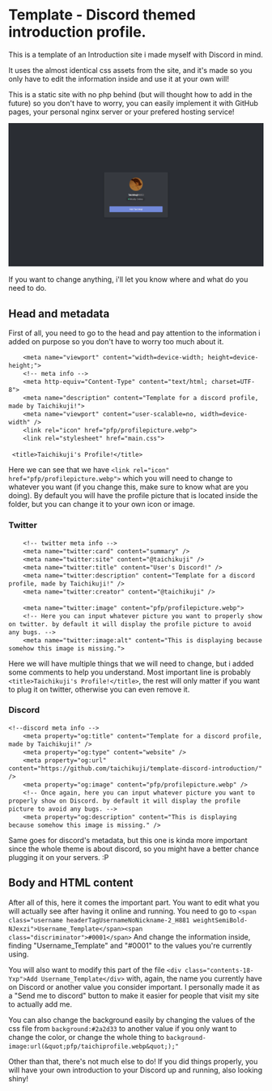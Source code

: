 # Template - Discord themed introduction profile.
This is a template of an Introduction site i made myself with Discord in mind.

It uses the almost identical css assets from the site, and it's made so you only have to edit the information inside and use it at your own will!

This is a static site with no php behind (but will thought how to add in the future) so you don't have to worry, you can easily implement it with GitHub pages, your personal nginx server or your prefered hosting service!


![This is how the site looks!](readme-content/preview.png)

If you want to change anything, i'll let you know where and what do you need to do.
## Head and metadata
First of all, you need to go to the head and pay attention to the information i added on purpose so you don't have to worry too much about it.

```
    <meta name="viewport" content="width=device-width; height=device-height;">
    <!-- meta info -->
    <meta http-equiv="Content-Type" content="text/html; charset=UTF-8">
    <meta name="description" content="Template for a discord profile, made by Taichikuji!">
    <meta name="viewport" content="user-scalable=no, width=device-width" />
	<link rel="icon" href="pfp/profilepicture.webp">
    <link rel="stylesheet" href="main.css">
    
 <title>Taichikuji's Profile!</title>
```

Here we can see that we have ``<link rel="icon" href="pfp/profilepicture.webp">`` which you will need to change to whatever you want (if you change this, make sure to know what are you doing). By default you will have the profile picture that is located inside the folder, but you can change it to your own icon or image.
### Twitter
```
    <!-- twitter meta info -->
    <meta name="twitter:card" content="summary" />
    <meta name="twitter:site" content="@taichikuji" />
    <meta name="twitter:title" content="User's Discord!" />
    <meta name="twitter:description" content="Template for a discord profile, made by Taichikuji!" />
    <meta name="twitter:creator" content="@taichikuji" />

    <meta name="twitter:image" content="pfp/profilepicture.webp">
    <!-- Here you can input whatever picture you want to properly show on twitter. by default it will display the profile picture to avoid any bugs. -->
    <meta name="twitter:image:alt" content="This is displaying because somehow this image is missing.">

```

Here we will have multiple things that we will need to change, but i added some comments to help you understand. Most important line is probably ``<title>Taichikuji's Profile!</title>``, the rest will only matter if you want to plug it on twitter, otherwise you can even remove it.
### Discord
```
<!--discord meta info -->
    <meta property="og:title" content="Template for a discord profile, made by Taichikuji!" />
    <meta property="og:type" content="website" />
    <meta property="og:url" content="https://github.com/taichikuji/template-discord-introduction/" />
    <meta property="og:image" content="pfp/profilepicture.webp" />
    <!-- Once again, here you can input whatever picture you want to properly show on Discord. by default it will display the profile picture to avoid any bugs. -->
    <meta property="og:description" content="This is displaying because somehow this image is missing." />
```

Same goes for discord's metadata, but this one is kinda more important since the whole theme is about discord, so you might have a better chance plugging it on your servers. :P

## Body and HTML content

After all of this, here it comes the important part. You want to edit what you will actually see after having it online and running. You need to go to ``<span class="username headerTagUsernameNoNickname-2_H881 weightSemiBold-NJexzi">Username_Template</span><span class="discriminator">#0001</span>`` And change the information inside, finding "Username_Template" and "#0001" to the values you're currently using.

You will also want to modify this part of the file ``<div class="contents-18-Yxp">Add Username_Template</div>`` with, again, the name you currently have on Discord or another value you consider important. I personally made it as a "Send me to discord" button to make it easier for people that visit my site to actually add me.

You can also change the background easily by changing the values of the css file from ``background:#2a2d33`` to another value if you only want to change the color, or change the whole thing to ``background-image:url(&quot;pfp/taichiprofile.webp&quot;);"``

Other than that, there's not much else to do! If you did things properly, you will have your own introduction to your Discord up and running, also looking shiny!
